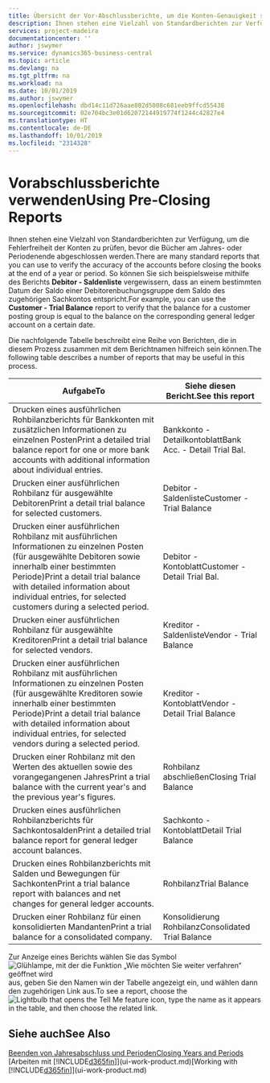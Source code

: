 ```yaml
---
title: Übersicht der Vor-Abschlussberichte, um die Konten-Genauigkeit sicherzustellen| Microsoft Docs
description: Ihnen stehen eine Vielzahl von Standardberichten zur Verfügung, um die Fehlerfreiheit der Konten zu prüfen, bevor die Bücher am Jahres- oder Periodenende abgeschlossen werden.
services: project-madeira
documentationcenter: ''
author: jswymer
ms.service: dynamics365-business-central
ms.topic: article
ms.devlang: na
ms.tgt_pltfrm: na
ms.workload: na
ms.date: 10/01/2019
ms.author: jswymer
ms.openlocfilehash: dbd14c11d726aae802d5008c681eeb9ffcd55438
ms.sourcegitcommit: 02e704bc3e01d62072144919774f1244c42827e4
ms.translationtype: HT
ms.contentlocale: de-DE
ms.lasthandoff: 10/01/2019
ms.locfileid: "2314328"
---
```

# <a name="using-pre-closing-reports"></a><span data-ttu-id="0061f-103">Vorabschlussberichte verwenden</span><span class="sxs-lookup"><span data-stu-id="0061f-103">Using Pre-Closing Reports</span></span>
<span data-ttu-id="0061f-104">Ihnen stehen eine Vielzahl von Standardberichten zur Verfügung, um die Fehlerfreiheit der Konten zu prüfen, bevor die Bücher am Jahres- oder Periodenende abgeschlossen werden.</span><span class="sxs-lookup"><span data-stu-id="0061f-104">There are many standard reports that you can use to verify the accuracy of the accounts before closing the books at the end of a year or period.</span></span> <span data-ttu-id="0061f-105">So können Sie sich beispielsweise mithilfe des Berichts **Debitor - Saldenliste** vergewissern, dass an einem bestimmten Datum der Saldo einer Debitorenbuchungsgruppe dem Saldo des zugehörigen Sachkontos entspricht.</span><span class="sxs-lookup"><span data-stu-id="0061f-105">For example, you can use the **Customer - Trial Balance** report to verify that the balance for a customer posting group is equal to the balance on the corresponding general ledger account on a certain date.</span></span>

<span data-ttu-id="0061f-106">Die nachfolgende Tabelle beschreibt eine Reihe von Berichten, die in diesem Prozess zusammen mit dem Berichtnamen hilfreich sein können.</span><span class="sxs-lookup"><span data-stu-id="0061f-106">The following table describes a number of reports that may be useful in this process.</span></span>

| <span data-ttu-id="0061f-107">Aufgabe</span><span class="sxs-lookup"><span data-stu-id="0061f-107">To</span></span> | <span data-ttu-id="0061f-108">Siehe diesen Bericht.</span><span class="sxs-lookup"><span data-stu-id="0061f-108">See this report</span></span> |
| --- | --- |
| <span data-ttu-id="0061f-109">Drucken eines ausführlichen Rohbilanzberichts für Bankkonten mit zusätzlichen Informationen zu einzelnen Posten</span><span class="sxs-lookup"><span data-stu-id="0061f-109">Print a detailed trial balance report for one or more bank accounts with additional information about individual entries.</span></span> |<span data-ttu-id="0061f-110">Bankkonto - Detailkontoblatt</span><span class="sxs-lookup"><span data-stu-id="0061f-110">Bank Acc. - Detail Trial Bal.</span></span> |
| <span data-ttu-id="0061f-111">Drucken einer ausführlichen Rohbilanz für ausgewählte Debitoren</span><span class="sxs-lookup"><span data-stu-id="0061f-111">Print a detail trial balance for selected customers.</span></span> |<span data-ttu-id="0061f-112">Debitor - Saldenliste</span><span class="sxs-lookup"><span data-stu-id="0061f-112">Customer - Trial Balance</span></span> |
| <span data-ttu-id="0061f-113">Drucken einer ausführlichen Rohbilanz mit ausführlichen Informationen zu einzelnen Posten (für ausgewählte Debitoren sowie innerhalb einer bestimmten Periode)</span><span class="sxs-lookup"><span data-stu-id="0061f-113">Print a detail trial balance with detailed information about individual entries, for selected customers during a selected period.</span></span> |<span data-ttu-id="0061f-114">Debitor - Kontoblatt</span><span class="sxs-lookup"><span data-stu-id="0061f-114">Customer - Detail Trial Bal.</span></span> |
| <span data-ttu-id="0061f-115">Drucken einer ausführlichen Rohbilanz für ausgewählte Kreditoren</span><span class="sxs-lookup"><span data-stu-id="0061f-115">Print a detail trial balance for selected vendors.</span></span> |<span data-ttu-id="0061f-116">Kreditor - Saldenliste</span><span class="sxs-lookup"><span data-stu-id="0061f-116">Vendor - Trial Balance</span></span> |
| <span data-ttu-id="0061f-117">Drucken einer ausführlichen Rohbilanz mit ausführlichen Informationen zu einzelnen Posten (für ausgewählte Kreditoren sowie innerhalb einer bestimmten Periode)</span><span class="sxs-lookup"><span data-stu-id="0061f-117">Print a detail trial balance with detailed information about individual entries, for selected vendors during a selected period.</span></span> |<span data-ttu-id="0061f-118">Kreditor - Kontoblatt</span><span class="sxs-lookup"><span data-stu-id="0061f-118">Vendor - Detail Trial Balance</span></span> |
| <span data-ttu-id="0061f-119">Drucken einer Rohbilanz mit den Werten des aktuellen sowie des vorangegangenen Jahres</span><span class="sxs-lookup"><span data-stu-id="0061f-119">Print a trial balance with the current year's and the previous year's figures.</span></span> |<span data-ttu-id="0061f-120">Rohbilanz abschließen</span><span class="sxs-lookup"><span data-stu-id="0061f-120">Closing Trial Balance</span></span> |
| <span data-ttu-id="0061f-121">Drucken eines ausführlichen Rohbilanzberichts für Sachkontosalden</span><span class="sxs-lookup"><span data-stu-id="0061f-121">Print a detailed trial balance report for general ledger account balances.</span></span> |<span data-ttu-id="0061f-122">Sachkonto - Kontoblatt</span><span class="sxs-lookup"><span data-stu-id="0061f-122">Detail Trial Balance</span></span> |
| <span data-ttu-id="0061f-123">Drucken eines Rohbilanzberichts mit Salden und Bewegungen für Sachkonten</span><span class="sxs-lookup"><span data-stu-id="0061f-123">Print a trial balance report with balances and net changes for general ledger accounts.</span></span> |<span data-ttu-id="0061f-124">Rohbilanz</span><span class="sxs-lookup"><span data-stu-id="0061f-124">Trial Balance</span></span> |
| <span data-ttu-id="0061f-125">Drucken einer Rohbilanz für einen konsolidierten Mandanten</span><span class="sxs-lookup"><span data-stu-id="0061f-125">Print a trial balance for a consolidated company.</span></span> |<span data-ttu-id="0061f-126">Konsolidierung Rohbilanz</span><span class="sxs-lookup"><span data-stu-id="0061f-126">Consolidated Trial Balance</span></span> |

<span data-ttu-id="0061f-127">Zur Anzeige eines Berichts wählen Sie das Symbol ![Glühlampe, mit der die Funktion „Wie möchten Sie weiter verfahren“ geöffnet wird](media/ui-search/search_small.png "Wie möchten Sie weiter verfahren?") aus, geben Sie den Namen win der Tabelle angezeigt ein, und wählen dann den zugehörigen Link aus.</span><span class="sxs-lookup"><span data-stu-id="0061f-127">To see a report, choose the ![Lightbulb that opens the Tell Me feature](media/ui-search/search_small.png "Tell me what you want to do") icon, type the name as it appears in the table, and then choose the related link.</span></span>

## <a name="see-also"></a><span data-ttu-id="0061f-128">Siehe auch</span><span class="sxs-lookup"><span data-stu-id="0061f-128">See Also</span></span>
[<span data-ttu-id="0061f-129">Beenden von Jahresabschluss und Perioden</span><span class="sxs-lookup"><span data-stu-id="0061f-129">Closing Years and Periods</span></span>](year-close-years-periods.md)  
<span data-ttu-id="0061f-130">[Arbeiten mit [!INCLUDE[d365fin](includes/d365fin_md.md)]](ui-work-product.md)</span><span class="sxs-lookup"><span data-stu-id="0061f-130">[Working with [!INCLUDE[d365fin](includes/d365fin_md.md)]](ui-work-product.md)</span></span>


